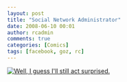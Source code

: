 ```yaml
---
layout: post
title: "Social Network Administrator"
date: 2008-06-10 00:01
author: rcadmin
comments: true
categories: [Comics]
tags: [facebook, goz, rc]
---
```

<a href="http://bitsmack.com/wp/2008/06/10/social-network-administrator/"><img src="http://dl.bitsmack.com/uploads/2008/06/20080610.jpg" title="Well, I guess I'll still act surprised." /></a>
